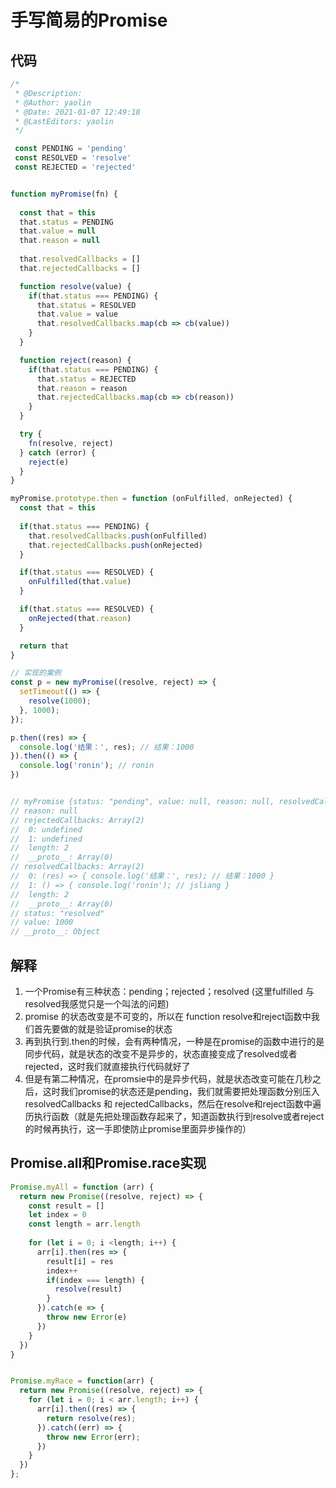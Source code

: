 # 手写简易的Promise



## 代码

```js
/*
 * @Description: 
 * @Author: yaolin
 * @Date: 2021-01-07 12:49:18
 * @LastEditors: yaolin
 */

 const PENDING = 'pending'
 const RESOLVED = 'resolve'
 const REJECTED = 'rejected'


function myPromise(fn) {
  
  const that = this
  that.status = PENDING
  that.value = null
  that.reason = null
  
  that.resolvedCallbacks = []
  that.rejectedCallbacks = []

  function resolve(value) {
    if(that.status === PENDING) {
      that.status = RESOLVED
      that.value = value
      that.resolvedCallbacks.map(cb => cb(value))
    }
  }

  function reject(reason) {
    if(that.status === PENDING) {
      that.status = REJECTED
      that.reason = reason
      that.rejectedCallbacks.map(cb => cb(reason))
    }
  }

  try {
    fn(resolve, reject)
  } catch (error) {
    reject(e)
  }
}

myPromise.prototype.then = function (onFulfilled, onRejected) {
  const that = this
  
  if(that.status === PENDING) {
    that.resolvedCallbacks.push(onFulfilled)
    that.rejectedCallbacks.push(onRejected)
  }

  if(that.status === RESOLVED) {
    onFulfilled(that.value)
  }

  if(that.status === RESOLVED) {
    onRejected(that.reason)
  }

  return that
}

// 实现的案例
const p = new myPromise((resolve, reject) => {
  setTimeout(() => {
    resolve(1000);
  }, 1000);
});

p.then((res) => {
  console.log('结果：', res); // 结果：1000
}).then(() => {
  console.log('ronin'); // ronin
})


// myPromise {status: "pending", value: null, reason: null, resolvedCallbacks: Array(2), rejectedCallbacks: Array(2)}
// reason: null
// rejectedCallbacks: Array(2)
// 	0: undefined
// 	1: undefined
// 	length: 2
// 	__proto__: Array(0)
// resolvedCallbacks: Array(2)
// 	0: (res) => { console.log('结果：', res); // 结果：1000 }
// 	1: () => { console.log('ronin'); // jsliang }
// 	length: 2
// 	__proto__: Array(0)
// status: "resolved"
// value: 1000
// __proto__: Object
```

## 解释

1. 一个Promise有三种状态：pending；rejected；resolved (这里fulfilled 与resolved我感觉只是一个叫法的问题)
2. promise 的状态改变是不可变的，所以在 function resolve和reject函数中我们首先要做的就是验证promise的状态
3. 再到执行到.then的时候，会有两种情况，一种是在promise的函数中进行的是同步代码，就是状态的改变不是异步的，状态直接变成了resolved或者rejected，这时我们就直接执行代码就好了
4. 但是有第二种情况，在promsie中的是异步代码，就是状态改变可能在几秒之后，这时我们promise的状态还是pending，我们就需要把处理函数分别压入resolvedCallbacks 和 rejectedCallbacks，然后在resolve和reject函数中遍历执行函数（就是先把处理函数存起来了，知道函数执行到resolve或者reject的时候再执行，这一手即使防止promise里面异步操作的）



## Promise.all和Promise.race实现

```js
Promise.myAll = function (arr) {
  return new Promise((resolve, reject) => {
    const result = []
    let index = 0
    const length = arr.length
    
    for (let i = 0; i <length; i++) {
      arr[i].then(res => {
        result[i] = res
        index++
        if(index === length) {
          resolve(result)
        }
      }).catch(e => {
        throw new Error(e)
      })
    }
  })
}


Promise.myRace = function(arr) {
  return new Promise((resolve, reject) => {
    for (let i = 0; i < arr.length; i++) {
      arr[i].then((res) => {
        return resolve(res);
      }).catch((err) => {
        throw new Error(err);
      })
    }
  })
};
```

